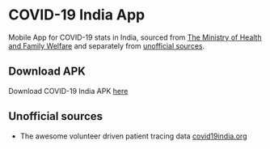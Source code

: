 <!--
  Title: COVID-19 India
  Description: App for India specific COVID-19 data
  Author: Shubham Goswami (sgshubham98)
  -->

# COVID-19 India App

Mobile App for COVID-19 stats in India, sourced from [The Ministry of Health and Family Welfare](https://www.mohfw.gov.in/)
and separately from [unofficial sources](#unofficial-sources).

## Download APK
Download COVID-19 India APK [here](apk/covid-19india.apk)

<!-- ## API -->

<!-- #### Official data
* Case counts:
  * https://api.rootnet.in/covid19-in/stats/latest
  * https://api.rootnet.in/covid19-in/stats/history
* Testing stats:
  * https://api.rootnet.in/covid19-in/stats/testing/latest
  * https://api.rootnet.in/covid19-in/stats/testing/history
  * https://api.rootnet.in/covid19-in/stats/testing/raw
* Hospitals & bed stats: https://api.rootnet.in/covid19-in/stats/hospitals
* Contact & helpline: https://api.rootnet.in/covid19-in/contacts
* Notifications & advisories: https://api.rootnet.in/covid19-in/notifications

#### Unofficial data
* Unofficial sources: https://api.rootnet.in/covid19-in/unofficial/sources
* Unofficial patient tracing data: https://api.rootnet.in/covid19-in/unofficial/covid19india.org
* Unofficial statewise: https://api.rootnet.in/covid19-in/unofficial/covid19india.org/statewise
* Unofficial statewise history: https://api.rootnet.in/covid19-in/unofficial/covid19india.org/statewise/history
* Unofficial patient travel history: https://api.rootnet.in/covid19-in/unofficial/covid19india.org/travelhistory -->

## Unofficial sources
* The awesome volunteer driven patient tracing data [covid19india.org](https://www.covid19india.org/)